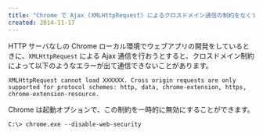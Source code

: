 ```yaml
---
title: "Chrome で Ajax (XMLHttpRequest) によるクロスドメイン通信の制約をなくす"
created: 2014-11-17
---
```


HTTP サーバなしの Chrome ローカル環境でウェブアプリの開発をしているときに、`XMLHttpRequest` による Ajax 通信を行おうとすると、クロスドメイン制約によって以下のようなエラーが出て通信できないことがあります。

```
XMLHttpRequest cannot load XXXXXX. Cross origin requests are only
supported for protocol schemes: http, data, chrome-extension, https,
chrome-extension-resource.
```

Chrome は起動オプションで、この制約を一時的に無効にすることができます。

```
C:\> chrome.exe --disable-web-security
```

